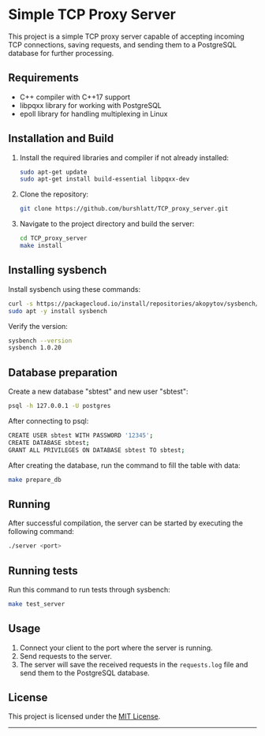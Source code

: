 # Simple TCP Proxy Server

This project is a simple TCP proxy server capable of accepting incoming TCP connections, saving requests, and sending them to a PostgreSQL database for further processing.

## Requirements

- C++ compiler with C++17 support
- libpqxx library for working with PostgreSQL
- epoll library for handling multiplexing in Linux

## Installation and Build

1. Install the required libraries and compiler if not already installed:

    ```bash
    sudo apt-get update
    sudo apt-get install build-essential libpqxx-dev
    ```

2. Clone the repository:

    ```bash
    git clone https://github.com/burshlatt/TCP_proxy_server.git
    ```

3. Navigate to the project directory and build the server:

    ```bash
    cd TCP_proxy_server
    make install
    ```

## Installing sysbench

Install sysbench using these commands:
```bash
curl -s https://packagecloud.io/install/repositories/akopytov/sysbench/script.deb.sh | sudo bash
sudo apt -y install sysbench
```
Verify the version:
```bash
sysbench --version
sysbench 1.0.20
```

## Database preparation

Create a new database "sbtest" and new user "sbtest":

```bash
psql -h 127.0.0.1 -U postgres
```
After connecting to psql:
```bash
CREATE USER sbtest WITH PASSWORD '12345';
CREATE DATABASE sbtest;
GRANT ALL PRIVILEGES ON DATABASE sbtest TO sbtest;
```
After creating the database, run the command to fill the table with data:
```bash
make prepare_db
```

## Running

After successful compilation, the server can be started by executing the following command:

```bash
./server <port>
```

## Running tests

Run this command to run tests through sysbench:
```bash
make test_server
```

## Usage

1. Connect your client to the port where the server is running.
2. Send requests to the server.
3. The server will save the received requests in the `requests.log` file and send them to the PostgreSQL database.

## License

This project is licensed under the [MIT License](LICENSE).

---
